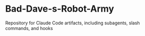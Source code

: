 # Bad-Dave-s-Robot-Army
Repository for Claude Code artifacts, including subagents, slash commands, and hooks
